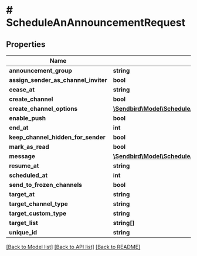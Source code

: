 # # ScheduleAnAnnouncementRequest

## Properties

Name | Type | Description | Notes
------------ | ------------- | ------------- | -------------
**announcement_group** | **string** |  | [optional]
**assign_sender_as_channel_inviter** | **bool** |  | [optional]
**cease_at** | **string** |  | [optional]
**create_channel** | **bool** |  | [optional]
**create_channel_options** | [**\Sendbird\Model\ScheduleAnAnnouncementRequestCreateChannelOptions**](ScheduleAnAnnouncementRequestCreateChannelOptions.md) |  | [optional]
**enable_push** | **bool** |  | [optional]
**end_at** | **int** |  | [optional]
**keep_channel_hidden_for_sender** | **bool** |  | [optional]
**mark_as_read** | **bool** |  | [optional]
**message** | [**\Sendbird\Model\ScheduleAnAnnouncementRequestMessage**](ScheduleAnAnnouncementRequestMessage.md) |  | [optional]
**resume_at** | **string** |  | [optional]
**scheduled_at** | **int** |  | [optional]
**send_to_frozen_channels** | **bool** |  | [optional]
**target_at** | **string** |  | [optional]
**target_channel_type** | **string** |  | [optional]
**target_custom_type** | **string** |  | [optional]
**target_list** | **string[]** |  | [optional]
**unique_id** | **string** |  | [optional]

[[Back to Model list]](../../README.md#models) [[Back to API list]](../../README.md#endpoints) [[Back to README]](../../README.md)
